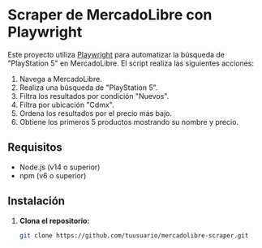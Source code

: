 # Scraper de MercadoLibre con Playwright

Este proyecto utiliza [Playwright](https://playwright.dev) para automatizar la búsqueda de "PlayStation 5" en MercadoLibre. El script realiza las siguientes acciones:

1. Navega a MercadoLibre.
2. Realiza una búsqueda de "PlayStation 5".
3. Filtra los resultados por condición "Nuevos".
4. Filtra por ubicación "Cdmx".
5. Ordena los resultados por el precio más bajo.
6. Obtiene los primeros 5 productos mostrando su nombre y precio.

## Requisitos

- Node.js (v14 o superior)
- npm (v6 o superior)

## Instalación

1. **Clona el repositorio:**

   ```bash
   git clone https://github.com/tuusuario/mercadolibre-scraper.git
